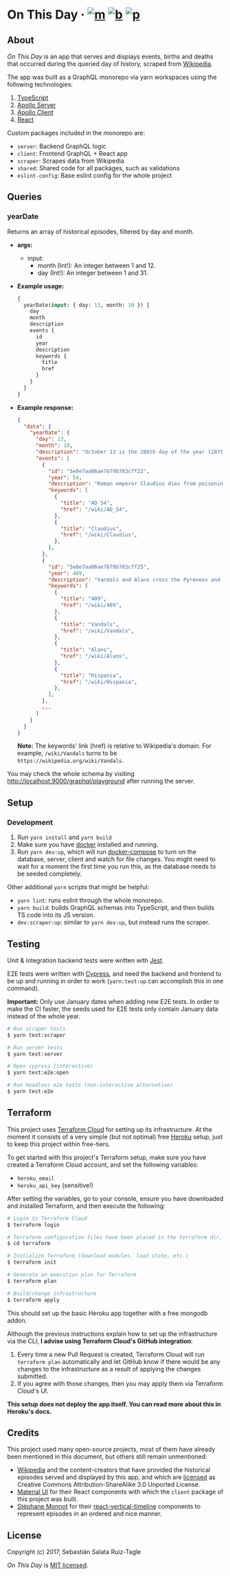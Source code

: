 # On This Day &middot; [![m][mit-bdg]][mit] [![b][build-bdg]][build] [![p][prettier-bdg]][prettier]

## About

_On This Day_ is an app that serves and displays events, births and deaths that occurred during the
queried day of history, scraped from [Wikipedia](https://www.wikipedia.org/).

The app was built as a GraphQL monorepo via yarn workspaces using the following technologies:

1. [TypeScript](https://www.typescriptlang.org/)
2. [Apollo Server](https://www.apollographql.com/docs/apollo-server/)
3. [Apollo Client](https://www.apollographql.com/docs/react/)
4. [React](https://facebook.github.io/react/)

Custom packages included in the monorepo are:

- `server`: Backend GraphQL logic
- `client`: Frontend GraphQL + React app
- `scraper`: Scrapes data from Wikipedia
- `shared`: Shared code for all packages, such as validations
- `eslint-config`: Base eslint config for the whole project

## Queries

### yearDate

Returns an array of historical episodes, filtered by day and month.

- **args:**

  - input:
    - month (Int!): An integer between 1 and 12.
    - day (Int!): An integer between 1 and 31.

- **Example usage:**

  ```graphql
  {
    yearDate(input: { day: 13, month: 10 }) {
      day
      month
      description
      events {
        id
        year
        description
        keywords {
          title
          href
        }
      }
    }
  }
  ```

- **Example response:**

  ```json
  {
    "data": {
      "yearDate": {
        "day": 13,
        "month": 10,
        "description": "October 13 is the 286th day of the year (287th in leap years) in the [...]",
        "events": [
          {
            "id": "5e8e7aa06ae7679b783cff22",
            "year": 54,
            "description": "Roman emperor Claudius dies from poisoning under mysterious circumstances.",
            "keywords": [
              {
                "title": "AD 54",
                "href": "/wiki/AD_54",
              },
              {
                "title": "Claudius",
                "href": "/wiki/Claudius",
              },
            ],
          },
          {
            "id": "5e8e7aa06ae7679b783cff25",
            "year": 409,
            "description": "Vandals and Alans cross the Pyrenees and appear in Hispania.",
            "keywords": [
              {
                "title": "409",
                "href": "/wiki/409",
              },
              {
                "title": "Vandals",
                "href": "/wiki/Vandals",
              },
              {
                "title": "Alans",
                "href": "/wiki/Alans",
              },
              {
                "title": "Hispania",
                "href": "/wiki/Hispania",
              },
            ],
          },
          ...
        ]
      }
    }
  }
  ```

  **Note:** The keywords' link (href) is relative to Wikipedia's domain. For example, `/wiki/Vandals`
  turns to be `https://wikipedia.org/wiki/Vandals`.

You may check the whole schema by visiting <http://localhost:9000/graphql/playground> after running
the server.

## Setup

### Development

1. Run `yarn install` and `yarn build`
2. Make sure you have [docker][docker] installed and running.
3. Run `yarn dev:up`, which will run [docker-compose][docker-compose] to turn on the database,
   server, client and watch for file changes. You might need to wait for a moment the first time you
   run this, as the database needs to be seeded completely.

Other additional `yarn` scripts that might be helpful:

- `yarn lint`: runs eslint through the whole monorepo.
- `yarn build`: builds GraphQL schemas into TypeScript, and then builds TS code into its JS version.
- `dev:scraper:up`: similar to `yarn dev:up`, but instead runs the scraper.

## Testing

Unit & integration backend tests were written with [Jest][jest].

E2E tests were written with [Cypress][cypress], and need the backend and frontend to be up and
running in order to work (`yarn:test:up` can accomplish this in one command).

**Important:** Only use January dates when adding new E2E tests. In order to make the CI faster, the
seeds used for E2E tests only contain January data instead of the whole year.

```sh
# Run scraper tests
$ yarn test:scraper

# Run server tests
$ yarn test:server

# Open cypress (interactive)
$ yarn test:e2e:open

# Run headless e2e tests (non-interactive alternative)
$ yarn test:e2e
```

## Terraform

This project uses [Terraform Cloud][terraform] for setting up its infrastructure. At the moment it
consists of a very simple (but not optimal) free [Heroku][heroku] setup, just to keep this project
within free-tiers.

To get started with this project's Terraform setup, make sure you have created a Terraform Cloud
account, and set the following variables:

- `heroku_email`
- `heroku_api_key` (sensitive!)

After setting the variables, go to your console, ensure you have downloaded and installed Terraform,
and then execute the following:

```sh
# Login to Terraform Cloud
$ terraform login

# Terraform configuration files have been placed in the terraform dir, so we cd into it
$ cd terraform

# Initialize Terraform (download modules, load state, etc.)
$ terraform init

# Generate an execution plan for Terraform
$ terraform plan

# Build/change infrastructure
$ terraform apply
```

This should set up the basic Heroku app together with a free mongodb addon.

Although the previous instructions explain how to set up the infrastructure via the CLI, **I advise
using Terraform Cloud's GitHub integration**:

1. Every time a new Pull Request is created, Terraform Cloud will run `terraform plan` automatically
   and let GitHub know if there would be any changes to the infrastructure as a result of applying
   the changes submitted.
2. If you agree with those changes, then you may apply them via Terraform Cloud's UI.

**This setup does not deploy the app itself. You can read more about this in Heroku's docs.**

## Credits

This project used many open-source projects, most of them have already been mentioned in this
document, but others still remain unmentioned:

- [Wikipedia][wikipedia] and the content-creators that have provided the historical episodes served
  and displayed by this app, and which are [licensed][cc-share-alike] as Creative Commons
  Attribution-ShareAlike 3.0 Unported License.
- [Material UI][material-ui] for their React components with which the `client` package of this
  project was built.
- [Stéphane Monnot][stephane-monnot] for their [react-vertical-timeline][react-vertical-timeline]
  components to represent episodes in an ordered and nice manner.

## License

Copyright (c) 2017, Sebastián Salata Ruiz-Tagle

_On This Day_ is [MIT licensed](./LICENSE).

[mit]: https://opensource.org/licenses/MIT
[mit-bdg]: https://img.shields.io/badge/License-MIT-blue.svg
[build]: https://circleci.com/gh/sasalatart/on-this-day
[build-bdg]: https://circleci.com/gh/sasalatart/on-this-day.svg?style=svg
[docker]: https://www.docker.com/
[docker-compose]: https://docs.docker.com/compose/
[prettier]: https://github.com/prettier/prettier
[prettier-bdg]: https://img.shields.io/badge/code_style-prettier-ff69b4.svg?style=flat-square
[jest]: https://jestjs.io/
[cypress]: https://www.cypress.io/
[terraform]: https://www.terraform.io/
[heroku]: https://www.heroku.com/
[wikipedia]: https://www.wikipedia.org/
[cc-share-alike]: https://creativecommons.org/licenses/by-sa/3.0/
[material-ui]: https://material-ui.com/
[stephane-monnot]: https://github.com/stephane-monnot
[react-vertical-timeline]: https://github.com/stephane-monnot/react-vertical-timeline
